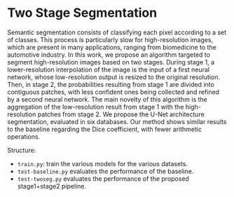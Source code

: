 # Two Stage Segmentation

Semantic segmentation consists of classifying each pixel according to a set of classes. This process is particularly slow for high-resolution images, which are present in many applications, ranging from biomedicine to the automotive industry. In this work, we propose an algorithm targeted to segment high-resolution images based on two stages. During stage 1, a lower-resolution interpolation of the image is the input of a first neural network, whose low-resolution output is resized to the original resolution. Then, in stage 2, the probabilities resulting from stage 1 are divided into contiguous patches, with less confident ones being collected and refined by a second neural network. The main novelty of this algorithm is the aggregation of the low-resolution result from stage 1 with the high-resolution patches from stage 2. We propose the U-Net architecture segmentation, evaluated in six databases. Our method shows similar results to the baseline regarding the Dice coefficient, with fewer arithmetic operations.

Structure:

* `train.py`: train the various models for the various datasets.
* `test-baseline.py` evaluates the performance of the baseline.
* `test-twoseg.py` evaluates the performance of the proposed stage1+stage2 pipeline.
